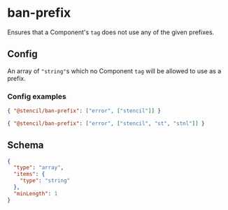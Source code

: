 # ban-prefix

Ensures that a Component's `tag` does not use any of the given prefixes.

## Config

An array of `"string"`s which no Component `tag` will be allowed to use as a prefix.

### Config examples

```json
{ "@stencil/ban-prefix": ["error", ["stencil"]] }
```

```json
{ "@stencil/ban-prefix": ["error", ["stencil", "st", "stnl"]] }
```

## Schema

```json
{
  "type": "array",
  "items": {
    "type": "string"
  },
  "minLength": 1
}
```
